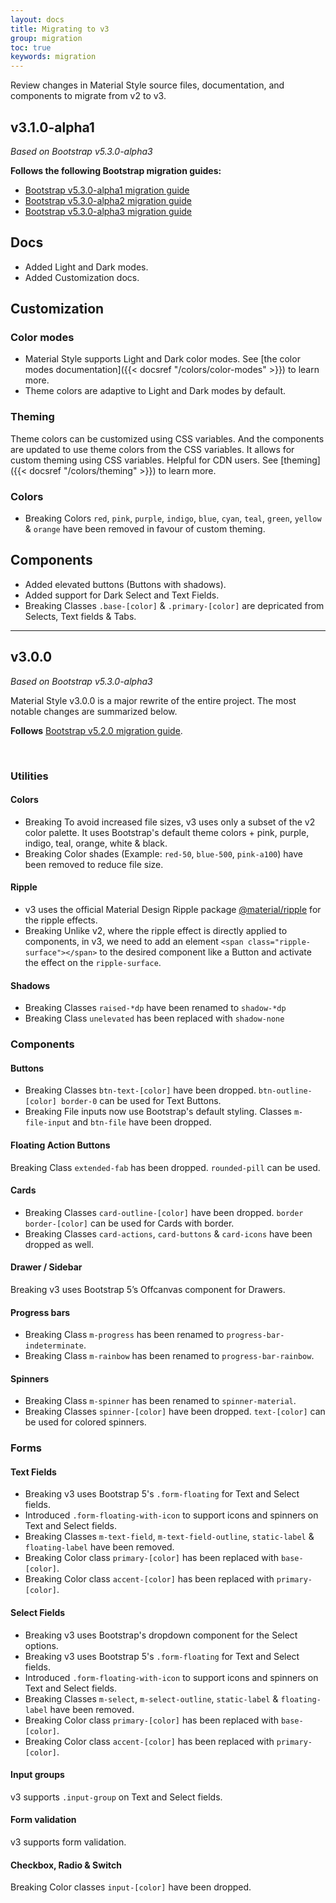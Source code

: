 ```yaml
---
layout: docs
title: Migrating to v3
group: migration
toc: true
keywords: migration
---
```


<p class="fs-4 ms-0 mb-4 page-description">
Review changes in Material Style source files, documentation, and components to 
migrate from v2 to v3.
</p>

## **v3.1.0-alpha1**
*Based on Bootstrap v5.3.0-alpha3*

**Follows the following Bootstrap migration guides:**
- <a class="link-pink" href="https://getbootstrap.com/docs/5.3/migration/#v530-alpha1">Bootstrap v5.3.0-alpha1 migration guide</a>
- <a class="link-pink" href="https://getbootstrap.com/docs/5.3/migration/#v530-alpha2">Bootstrap v5.3.0-alpha2 migration guide</a>
- <a class="link-pink" href="https://getbootstrap.com/docs/5.3/migration/#v530">Bootstrap v5.3.0-alpha3 migration guide</a>

## Docs
- Added Light and Dark modes.
- Added Customization docs.

## Customization
### Color modes
- Material Style supports Light and Dark color modes. See [the color modes documentation]({{< docsref "/colors/color-modes" >}}) to learn more.
- Theme colors are adaptive to Light and Dark modes by default.

### Theming
Theme colors can be customized using CSS variables. And the components are updated to use theme colors from the CSS variables. It allows for custom theming using CSS variables. Helpful for CDN users. See [theming]({{< docsref "/colors/theming" >}}) to learn more.

### Colors
- <span class="badge text-bg-danger rounded-pill me-1">Breaking</span> 
Colors `red`, `pink`, `purple`, `indigo`, `blue`, `cyan`, `teal`, `green`, `yellow` & `orange`
have been removed in favour of custom theming.

## Components
- Added elevated buttons (Buttons with shadows).
- Added support for Dark Select and Text Fields.
- <span class="badge text-bg-danger rounded-pill me-1">Breaking</span> 
Classes `.base-[color]` & `.primary-[color]` are depricated from Selects, Text fields & Tabs.

---

## **v3.0.0**
*Based on Bootstrap v5.3.0-alpha3*

Material Style v3.0.0 is a major rewrite of the entire project. The most notable changes are 
summarized below.

**Follows** <a class="link-pink" href="https://getbootstrap.com/docs/5.2/migration/">Bootstrap v5.2.0 migration guide</a>.

<br>

### **Utilities**
#### Colors
- <span class="badge text-bg-danger rounded-pill me-1">Breaking</span> 
To avoid increased file sizes, v3 uses only a subset of the v2 color palette. 
It uses Bootstrap's default theme colors + pink, purple, indigo, teal, orange, white & black.
- <span class="badge text-bg-danger rounded-pill me-1">Breaking</span> 
Color shades (Example: ```red-50```, ```blue-500```, ```pink-a100```) have been removed to 
reduce file size.

#### Ripple
- v3 uses the official Material Design Ripple package 
<a class="link-pink" href="https://www.npmjs.com/package/@material/ripple">@material/ripple</a>
for the ripple effects.
- <span class="badge text-bg-danger rounded-pill me-1">Breaking</span> Unlike v2, where the ripple effect is directly 
applied to components, in v3, we need to add an element 
```<span class="ripple-surface"></span>``` to the desired component like a Button and activate 
the effect on the ```ripple-surface```.

#### Shadows
- <span class="badge text-bg-danger rounded-pill me-1">Breaking</span> 
Classes ```raised-*dp``` have been renamed to ```shadow-*dp```
- <span class="badge text-bg-danger rounded-pill me-1">Breaking</span> 
Class ```unelevated``` has been replaced with ```shadow-none```

### **Components**
#### Buttons
- <span class="badge text-bg-danger rounded-pill me-1">Breaking</span> 
Classes ```btn-text-[color]``` have been dropped. 
```btn-outline-[color] border-0``` can be used for Text Buttons.
- <span class="badge text-bg-danger rounded-pill me-1">Breaking</span> 
File inputs now use Bootstrap's default styling. 
Classes ```m-file-input``` and ```btn-file``` have been dropped.

#### Floating Action Buttons
<span class="badge text-bg-danger rounded-pill me-1">Breaking</span> 
Class ```extended-fab``` has been dropped. ```rounded-pill``` can be used.

#### Cards
- <span class="badge text-bg-danger rounded-pill me-1">Breaking</span> 
Classes ```card-outline-[color]``` have been dropped. 
```border border-[color]``` can be used for Cards with border.
- <span class="badge text-bg-danger rounded-pill me-1">Breaking</span> 
Classes ```card-actions```, ```card-buttons``` & ```card-icons``` have been dropped as well.

#### Drawer / Sidebar
<span class="badge text-bg-danger rounded-pill me-1">Breaking</span> 
v3 uses Bootstrap 5’s Offcanvas component for Drawers.

#### Progress bars
- <span class="badge text-bg-danger rounded-pill me-1">Breaking</span> 
Class ```m-progress``` has been renamed to ```progress-bar-indeterminate```.
- <span class="badge text-bg-danger rounded-pill me-1">Breaking</span> 
Class ```m-rainbow``` has been renamed to ```progress-bar-rainbow```.

#### Spinners
- <span class="badge text-bg-danger rounded-pill me-1">Breaking</span> 
Class ```m-spinner``` has been renamed to ```spinner-material```.
- <span class="badge text-bg-danger rounded-pill me-1">Breaking</span> 
Classes ```spinner-[color]``` have been dropped. ```text-[color]``` can be used for colored spinners.

### **Forms**
#### Text Fields
- <span class="badge text-bg-danger rounded-pill me-1">Breaking</span> 
v3 uses Bootstrap 5's ```.form-floating``` for Text and Select fields.
- Introduced ```.form-floating-with-icon``` to support icons and spinners on Text and Select fields.
- <span class="badge text-bg-danger rounded-pill me-1">Breaking</span> 
Classes ```m-text-field```, ```m-text-field-outline```, ```static-label``` & ```floating-label``` 
have been removed.
- <span class="badge text-bg-danger rounded-pill me-1">Breaking</span> 
Color class ```primary-[color]``` has been replaced with ```base-[color]```.
- <span class="badge text-bg-danger rounded-pill me-1">Breaking</span> 
Color class ```accent-[color]``` has been replaced with ```primary-[color]```.

#### Select Fields
- <span class="badge text-bg-danger rounded-pill me-1">Breaking</span> 
v3 uses Bootstrap's dropdown component for the Select options.
- <span class="badge text-bg-danger rounded-pill me-1">Breaking</span> 
v3 uses Bootstrap 5's ```.form-floating``` for Text and Select fields.
- Introduced ```.form-floating-with-icon``` to support icons and spinners on Text and Select fields.
- <span class="badge text-bg-danger rounded-pill me-1">Breaking</span> 
Classes ```m-select```, ```m-select-outline```, ```static-label``` & ```floating-label``` have been removed.
- <span class="badge text-bg-danger rounded-pill me-1">Breaking</span> 
Color class ```primary-[color]``` has been replaced with ```base-[color]```.
- <span class="badge text-bg-danger rounded-pill me-1">Breaking</span> 
Color class ```accent-[color]``` has been replaced with ```primary-[color]```.

#### Input groups
v3 supports ```.input-group``` on Text and Select fields.

#### Form validation
v3 supports form validation.

#### Checkbox, Radio & Switch
<span class="badge text-bg-danger rounded-pill me-1">Breaking</span> Color classes ```input-[color]``` have been dropped.



